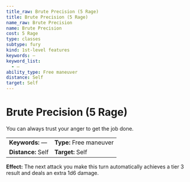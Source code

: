 ```yaml
---
title_raw: Brute Precision (5 Rage)
title: Brute Precision (5 Rage)
name_raw: Brute Precision
name: Brute Precision
cost: 5 Rage
type: classes
subtype: fury
kind: 1st-level features
keywords: —
keyword_list:
  - —
ability_type: Free maneuver
distance: Self
target: Self
---
```


# Brute Precision (5 Rage)

You can always trust your anger to get the job done.

|                    |                         |
| :----------------- | :---------------------- |
| **Keywords:** —    | **Type:** Free maneuver |
| **Distance:** Self | **Target:** Self        |

**Effect:** The next attack you make this turn automatically achieves a tier 3 result and deals an extra 1d6 damage.
